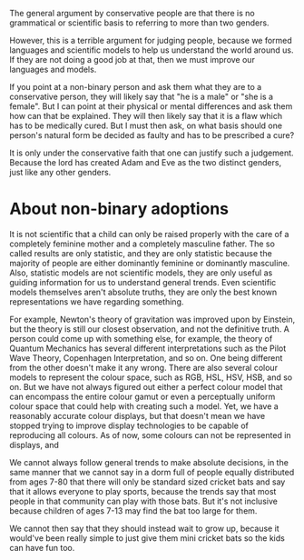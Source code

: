 The general argument by conservative people are that there is no grammatical or scientific basis to referring to more than two genders.

However, this is a terrible argument for judging people, because we formed languages and scientific models to help us understand the world around us. If they are not doing a good job at that, then we must improve our languages and models.


If you point at a non-binary person and ask them what they are to a conservative person, they will likely say that "he is a male" or "she is a female". But I can point at their physical or mental differences and ask them how can that be explained. They will then likely say that it is a flaw which has to be medically cured. But I must then ask, on what basis should one person's natural form be decided as faulty and has to be prescribed a cure?

It is only under the conservative faith that one can justify such a judgement. Because the lord has created Adam and Eve as the two distinct genders, just like any other genders.

# About non-binary adoptions
It is not scientific that a child can only be raised properly with the care of a completely feminine mother and a completely masculine father. The so called results are only statistic, and they are only statistic because the majority of people are either dominantly feminine or dominantly masculine. Also, statistic models are not scientific models, they are only useful as guiding information for us to understand general trends. Even scientific models themselves aren't absolute truths, they are only the best known representations we have regarding something.

For example, Newton's theory of gravitation was improved upon by Einstein, but the theory is still our closest observation, and not the definitive truth. A person could come up with something else, for example, the theory of Quantum Mechanics has several different interpretations such as the Pilot Wave Theory, Copenhagen Interpretation, and so on. One being different from the other doesn't make it any wrong. There are also several colour models to represent the colour space, such as RGB, HSL, HSV, HSB, and so on. But we have not always figured out either a perfect colour model that can encompass the entire colour gamut or even a perceptually uniform colour space that could help with creating such a model. Yet, we have a reasonably accurate colour displays, but that doesn't mean we have stopped trying to improve display technologies to be capable of reproducing all colours. As of now, some colours can not be represented in displays, and 

We cannot always follow general trends to make absolute decisions, in the same manner that we cannot say in a dorm full of people equally distributed from ages 7-80 that there will only be standard sized cricket bats and say that it allows everyone to play sports, because the trends say that most people in that community can play with those bats. But it's not inclusive because children of ages 7-13 may find the bat too large for them.

We cannot then say that they should instead wait to grow up, because it would've been really simple to just give them mini cricket bats so the kids can have fun too.